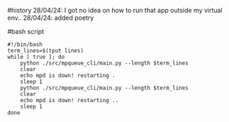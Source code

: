 #history
28/04/24: I got no idea on how to run that app outside my virtual env..
28/04/24: added poetry

#bash script
```
#!/bin/bash
term_lines=$(tput lines)
while [ true ]; do
    python ./src/mpqueue_cli/main.py --length $term_lines
    clear
    echo mpd is down! restarting .
    sleep 1
    python ./src/mpqueue_cli/main.py --length $term_lines
    clear
    echo mpd is down! restarting ..
    sleep 1
done
```